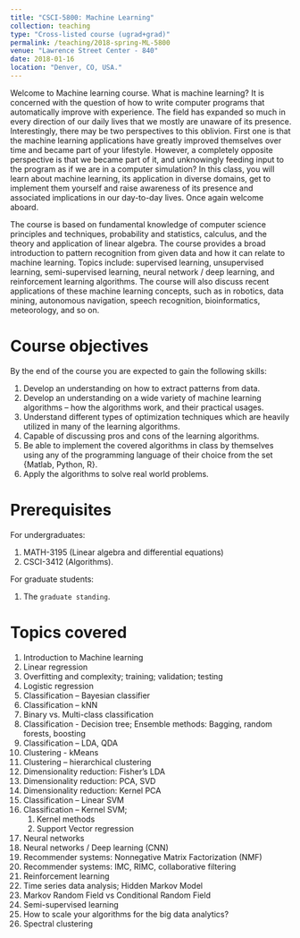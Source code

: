 ```yaml
---
title: "CSCI-5800: Machine Learning"
collection: teaching
type: "Cross-listed course (ugrad+grad)"
permalink: /teaching/2018-spring-ML-5800
venue: "Lawrence Street Center - 840"
date: 2018-01-16
location: "Denver, CO, USA."
---
```


Welcome to Machine learning course. What is machine learning? It is concerned with the question of how to write computer programs that automatically improve with experience. The field has expanded so much in every direction of our daily lives that we mostly are unaware of its presence. Interestingly, there may be two perspectives to this oblivion. First one is that the machine learning applications have greatly improved themselves over time and became part of your lifestyle. However, a completely opposite perspective is that we became part of it, and unknowingly feeding input to the program as if we are in a computer simulation? In this class, you will learn about machine learning, its application in diverse domains, get to implement them yourself and raise awareness of its presence and associated implications in our day-to-day lives. Once again welcome aboard.

The course is based on fundamental knowledge of computer science principles and techniques, probability and statistics, calculus, and the theory and application of linear algebra. The course provides a broad introduction to pattern recognition from given data and how it can relate to machine learning. Topics include: supervised learning, unsupervised learning, semi-supervised learning, neural network / deep learning, and reinforcement learning algorithms. The course will also discuss recent applications of these machine learning concepts, such as in robotics, data mining, autonomous navigation, speech recognition, bioinformatics, meteorology, and so on. 


Course objectives
======
By the end of the course you are expected to gain the following skills:
1. Develop an understanding on how to extract patterns from data.
2. Develop an understanding on a wide variety of machine learning algorithms – how the algorithms work, and their practical usages.
3. Understand different types of optimization techniques which are heavily utilized in many of the learning algorithms.
4. Capable of discussing pros and cons of the learning algorithms.
5. Be able to implement the covered algorithms in class by themselves using any of the programming language of their choice from the set {Matlab, Python, R}.
6. Apply the algorithms to solve real world problems. 


Prerequisites
======
For undergraduates:
1. MATH-3195 (Linear algebra and differential equations) 
2. CSCI-3412 (Algorithms).

For graduate students:
1. The `graduate standing`.

Topics covered
======
1. Introduction to Machine learning
2. Linear regression
3. Overfitting and complexity; training; validation; testing
4. Logistic regression 
5. Classification – Bayesian classifier
6. Classification – kNN
7. Binary vs. Multi-class classification
8. Classification - Decision tree; Ensemble methods: Bagging, random forests, boosting
9. Classification – LDA, QDA
10. Clustering - kMeans
11. Clustering – hierarchical clustering
12. Dimensionality reduction: Fisher’s LDA
13. Dimensionality reduction: PCA, SVD
14. Dimensionality reduction: Kernel PCA
15. Classification – Linear SVM
16. Classification – Kernel SVM; 
    1.  Kernel methods
    2.   Support Vector regression
17. Neural networks
18. Neural networks / Deep learning (CNN)
19. Recommender systems: Nonnegative Matrix Factorization (NMF)
20. Recommender systems: IMC, RIMC, collaborative filtering
21. Reinforcement learning
22. Time series data analysis; Hidden Markov Model
23. Markov Random Field vs Conditional Random Field
24. Semi-supervised learning
25. How to scale your algorithms for the big data analytics?
26. Spectral clustering

